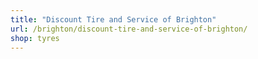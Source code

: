 ```yaml
---
title: "Discount Tire and Service of Brighton"
url: /brighton/discount-tire-and-service-of-brighton/
shop: tyres
---
```

